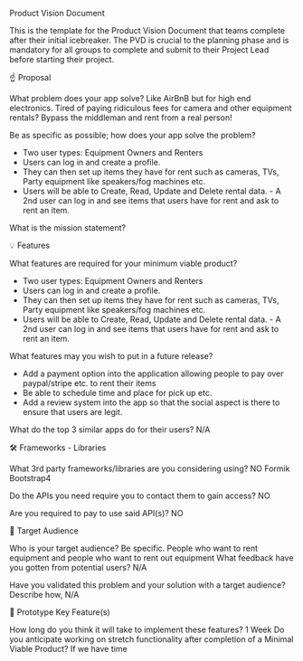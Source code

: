 Product Vision Document

This is the template for the Product Vision Document that teams complete after their initial icebreaker. The PVD is crucial to the planning phase and is mandatory for all groups to complete and submit to their Project Lead before starting their project.


☝️ Proposal

What problem does your app solve?
  Like AirBnB but for high end electronics. Tired of paying ridiculous fees for camera and other equipment rentals? Bypass the middleman and rent from a real person!


Be as specific as possible; how does your app solve the problem?
- Two user types: Equipment Owners and Renters
- Users can log in and create a profile. 
- They can then set up items they have for rent such as cameras, TVs, Party equipment like speakers/fog machines etc. 
- Users will be able to Create, Read, Update and Delete rental data. - A 2nd user can log in and see items that users have for rent and ask to rent an item.


What is the mission statement?



💡 Features

What features are required for your minimum viable product?
- Two user types: Equipment Owners and Renters
- Users can log in and create a profile. 
- They can then set up items they have for rent such as cameras, TVs, Party equipment like speakers/fog machines etc. 
- Users will be able to Create, Read, Update and Delete rental data. - A 2nd user can log in and see items that users have for rent and ask to rent an item.

What features may you wish to put in a future release?
- Add a payment option into the application allowing people to pay over paypal/stripe etc. to rent their items
- Be able to schedule time and place for pick up etc. 
- Add a review system into the app so that the social aspect is there to ensure that users are legit.


What do the top 3 similar apps do for their users?
  N/A


🛠 Frameworks - Libraries

What 3rd party frameworks/libraries are you considering using?
  NO Formik
  Bootstrap4


Do the APIs you need require you to contact them to gain access?
  NO

Are you required to pay to use said API(s)?
  NO


🎯 Target Audience

Who is your target audience? Be specific.
People who want to rent equipment and people who want to rent out equipment
What feedback have you gotten from potential users?
  N/A

Have you validated this problem and your solution with a target audience? Describe how,
  N/A


🔑 Prototype Key Feature(s)

How long do you think it will take to implement these features?
	1 Week
Do you anticipate working on stretch functionality after completion of a Minimal Viable Product?
  If we have time